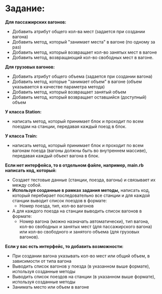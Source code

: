 # Задание:

**Для пассажирских вагонов:**

- Добавить атрибут общего кол-ва мест (задается при создании вагона)
- Добавить метод, который "занимает места" в вагоне (по одному за раз)
- Добавить метод, который возвращает кол-во занятых мест в вагоне
- Добавить метод, возвращающий кол-во свободных мест в вагоне.

**Для грузовых вагонов:**

- Добавить атрибут общего объема (задается при создании вагона)
- Добавить метод, которые "занимает объем" в вагоне (объем указывается в качестве параметра метода)
- Добавить метод, который возвращает занятый объем
- Добавить метод, который возвращает оставшийся (доступный) объем

**У класса Station:**

- написать метод, который принимает блок и проходит по всем поездам на станции, передавая каждый поезд в блок.

**У класса Train:**

- написать метод, который принимает блок и проходит по всем вагонам поезда (вагоны должны быть во внутреннем массиве), передавая каждый объект вагона в блок.

**Если нет интерфейса, то в отдельном файле, например, main.rb написать код, который:**

- Создает тестовые данные (станции, поезда, вагоны) и связывает их между собой.
- **Используя созданные в рамках задания методы,** написать код, который перебирает последовательно все станции и для каждой станции выводит список поездов в формате:
  - Номер поезда, тип, кол-во вагонов
- А для каждого поезда на станции выводить список вагонов в формате:
  - Номер вагона (можно назначать автоматически), тип вагона, кол-во свободных и занятых мест (для пассажирского вагона) или кол-во свободного и занятого объема (для грузовых вагонов).

**Если у вас есть интерфейс, то добавить возможности:**

- При создании вагона указывать кол-во мест или общий объем, в зависимости от типа вагона
- Выводить список вагонов у поезда (в указанном выше формате), используя созданные методы
- Выводить список поездов на станции (в указанном выше формате), используя созданные методы
- Занимать место или объем в вагоне
